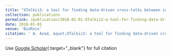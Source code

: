 ```yaml
---
title: "XTalkiiS: a tool for finding data-driven cross-talks between intra-/inter-species pathways"
collection: publications
permalink: /publication/2018-01-01-XTalkiiS-a-tool-for-finding-data-driven-cross-talks-between-intra-inter-species-pathways
date: 2018-01-01
venue: 'BioRxiv'
citation: ' A. Azad, &quot;XTalkiiS: a tool for finding data-driven cross-talks between intra-/inter-species pathways.&quot; BioRxiv, 2018.'
---
```

Use [Google Scholar](https://scholar.google.com/scholar?q=XTalkiiS:+a+tool+for+finding+data+driven+cross+talks+between+intra+/inter+species+pathways){:target="_blank"} for full citation